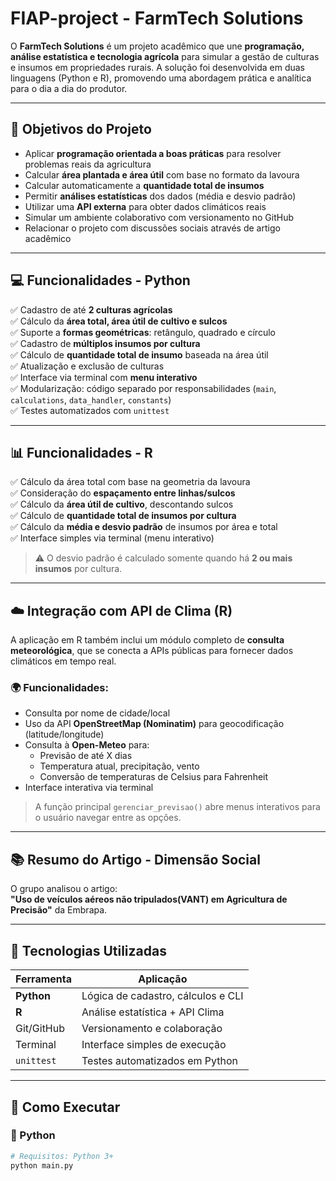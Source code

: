 # FIAP-project - FarmTech Solutions

O **FarmTech Solutions** é um projeto acadêmico que une **programação, análise estatística e tecnologia agrícola** para simular a gestão de culturas e insumos em propriedades rurais. A solução foi desenvolvida em duas linguagens (Python e R), promovendo uma abordagem prática e analítica para o dia a dia do produtor.

---

## 🎯 Objetivos do Projeto

- Aplicar **programação orientada a boas práticas** para resolver problemas reais da agricultura
- Calcular **área plantada e área útil** com base no formato da lavoura
- Calcular automaticamente a **quantidade total de insumos**
- Permitir **análises estatísticas** dos dados (média e desvio padrão)
- Utilizar uma **API externa** para obter dados climáticos reais
- Simular um ambiente colaborativo com versionamento no GitHub
- Relacionar o projeto com discussões sociais através de artigo acadêmico

---

## 💻 Funcionalidades - Python

✅ Cadastro de até **2 culturas agrícolas**  
✅ Cálculo da **área total, área útil de cultivo e sulcos**  
✅ Suporte a **formas geométricas**: retângulo, quadrado e círculo  
✅ Cadastro de **múltiplos insumos por cultura**  
✅ Cálculo de **quantidade total de insumo** baseada na área útil  
✅ Atualização e exclusão de culturas  
✅ Interface via terminal com **menu interativo**  
✅ Modularização: código separado por responsabilidades (`main`, `calculations`, `data_handler`, `constants`)  
✅ Testes automatizados com `unittest`

---

## 📊 Funcionalidades - R

✅ Cálculo da área total com base na geometria da lavoura  
✅ Consideração do **espaçamento entre linhas/sulcos**  
✅ Cálculo da **área útil de cultivo**, descontando sulcos  
✅ Cálculo de **quantidade total de insumos por cultura**  
✅ Cálculo da **média e desvio padrão** de insumos por área e total  
✅ Interface simples via terminal (menu interativo)

> ⚠️ O desvio padrão é calculado somente quando há **2 ou mais insumos** por cultura.

---
## ☁️ Integração com API de Clima (R)

A aplicação em R também inclui um módulo completo de **consulta meteorológica**, que se conecta a APIs públicas para fornecer dados climáticos em tempo real.

### 🌍 Funcionalidades:

- Consulta por nome de cidade/local
- Uso da API **OpenStreetMap (Nominatim)** para geocodificação (latitude/longitude)
- Consulta à **Open-Meteo** para:
  - Previsão de até X dias
  - Temperatura atual, precipitação, vento
  - Conversão de temperaturas de Celsius para Fahrenheit
- Interface interativa via terminal

> A função principal `gerenciar_previsao()` abre menus interativos para o usuário navegar entre as opções.

---

## 📚 Resumo do Artigo - Dimensão Social

O grupo analisou o artigo:  
**"Uso de veículos aéreos não tripulados(VANT) em Agricultura de Precisão"** da Embrapa.

---

## 🧰 Tecnologias Utilizadas

| Ferramenta  | Aplicação                          |
|-------------|------------------------------------|
| **Python**  | Lógica de cadastro, cálculos e CLI |
| **R**       | Análise estatística + API Clima    |
| Git/GitHub  | Versionamento e colaboração        |
| Terminal    | Interface simples de execução      |
| `unittest`  | Testes automatizados em Python     |

---

## 🚀 Como Executar

### 🔧 Python
```bash
# Requisitos: Python 3+
python main.py
